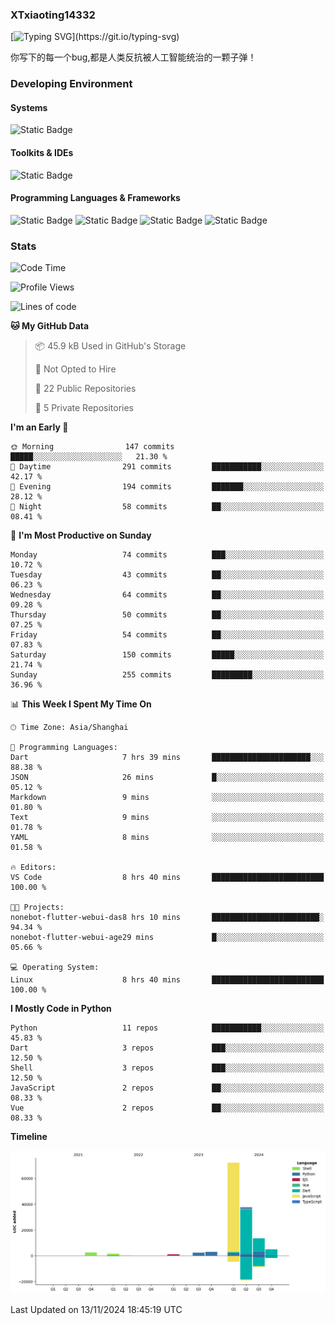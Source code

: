 ### XTxiaoting14332

[![Typing SVG](https://readme-typing-svg.herokuapp.com?font=JetBrians+Mono&pause=1000&random=false&width=435&lines=Hello+World!)](https://git.io/typing-svg)

你写下的每一个bug,都是人类反抗被人工智能统治的一颗子弹！

### Developing Environment

#### Systems

![Static Badge](https://img.shields.io/badge/Ubuntu-%20?style=flat-square&logo=ubuntu&logoColor=white&color=E34F26)

#### Toolkits & IDEs

![Static Badge](https://img.shields.io/badge/Visual%20Studio%20Code-%20?style=flat-square&logo=visualstudiocode&logoColor=white&color=blue)

#### Programming Languages & Frameworks

![Static Badge](https://img.shields.io/badge/Dart-%20?style=flat-square&logo=dart&logoColor=white&color=0175C2)
![Static Badge](https://img.shields.io/badge/Flutter-%20?style=flat-square&logo=flutter&logoColor=white&color=02569B)
![Static Badge](https://img.shields.io/badge/Python-%20?style=flat-square&logo=python&logoColor=white&color=E7A781)
![Static Badge](https://img.shields.io/badge/Bash%20Shell-%20?style=flat-square&logo=shell&logoColor=white&color=49D868)

### Stats

<!--START_SECTION:waka-->
![Code Time](http://img.shields.io/badge/Code%20Time-167%20hrs%2046%20mins-blue)

![Profile Views](http://img.shields.io/badge/Profile%20Views-4-blue)

![Lines of code](https://img.shields.io/badge/From%20Hello%20World%20I%27ve%20Written-138.7%20thousand%20lines%20of%20code-blue)

**🐱 My GitHub Data** 

> 📦 45.9 kB Used in GitHub's Storage 
 > 
> 🚫 Not Opted to Hire
 > 
> 📜 22 Public Repositories 
 > 
> 🔑 5 Private Repositories 
 > 
**I'm an Early 🐤** 

```text
🌞 Morning                147 commits         █████░░░░░░░░░░░░░░░░░░░░   21.30 % 
🌆 Daytime                291 commits         ███████████░░░░░░░░░░░░░░   42.17 % 
🌃 Evening                194 commits         ███████░░░░░░░░░░░░░░░░░░   28.12 % 
🌙 Night                  58 commits          ██░░░░░░░░░░░░░░░░░░░░░░░   08.41 % 
```
📅 **I'm Most Productive on Sunday** 

```text
Monday                   74 commits          ███░░░░░░░░░░░░░░░░░░░░░░   10.72 % 
Tuesday                  43 commits          ██░░░░░░░░░░░░░░░░░░░░░░░   06.23 % 
Wednesday                64 commits          ██░░░░░░░░░░░░░░░░░░░░░░░   09.28 % 
Thursday                 50 commits          ██░░░░░░░░░░░░░░░░░░░░░░░   07.25 % 
Friday                   54 commits          ██░░░░░░░░░░░░░░░░░░░░░░░   07.83 % 
Saturday                 150 commits         █████░░░░░░░░░░░░░░░░░░░░   21.74 % 
Sunday                   255 commits         █████████░░░░░░░░░░░░░░░░   36.96 % 
```


📊 **This Week I Spent My Time On** 

```text
🕑︎ Time Zone: Asia/Shanghai

💬 Programming Languages: 
Dart                     7 hrs 39 mins       ██████████████████████░░░   88.38 % 
JSON                     26 mins             █░░░░░░░░░░░░░░░░░░░░░░░░   05.12 % 
Markdown                 9 mins              ░░░░░░░░░░░░░░░░░░░░░░░░░   01.80 % 
Text                     9 mins              ░░░░░░░░░░░░░░░░░░░░░░░░░   01.78 % 
YAML                     8 mins              ░░░░░░░░░░░░░░░░░░░░░░░░░   01.58 % 

🔥 Editors: 
VS Code                  8 hrs 40 mins       █████████████████████████   100.00 % 

🐱‍💻 Projects: 
nonebot-flutter-webui-das8 hrs 10 mins       ████████████████████████░   94.34 % 
nonebot-flutter-webui-age29 mins             █░░░░░░░░░░░░░░░░░░░░░░░░   05.66 % 

💻 Operating System: 
Linux                    8 hrs 40 mins       █████████████████████████   100.00 % 
```

**I Mostly Code in Python** 

```text
Python                   11 repos            ███████████░░░░░░░░░░░░░░   45.83 % 
Dart                     3 repos             ███░░░░░░░░░░░░░░░░░░░░░░   12.50 % 
Shell                    3 repos             ███░░░░░░░░░░░░░░░░░░░░░░   12.50 % 
JavaScript               2 repos             ██░░░░░░░░░░░░░░░░░░░░░░░   08.33 % 
Vue                      2 repos             ██░░░░░░░░░░░░░░░░░░░░░░░   08.33 % 
```



**Timeline**

![Lines of Code chart](https://raw.githubusercontent.com/XTxiaoting14332/XTxiaoting14332/main/assets/bar_graph.png)


 Last Updated on 13/11/2024 18:45:19 UTC
<!--END_SECTION:waka-->
